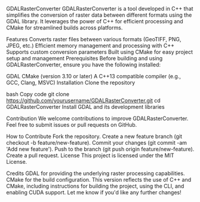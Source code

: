 GDALRasterConverter
GDALRasterConverter is a tool developed in C++ that simplifies the conversion of raster data between different formats using the GDAL library. It leverages the power of C++ for efficient processing and CMake for streamlined builds across platforms.

Features
Converts raster files between various formats (GeoTIFF, PNG, JPEG, etc.)
Efficient memory management and processing with C++
Supports custom conversion parameters
Built using CMake for easy project setup and management
Prerequisites
Before building and using GDALRasterConverter, ensure you have the following installed:

GDAL
CMake (version 3.10 or later)
A C++13 compatible compiler (e.g., GCC, Clang, MSVC)
Installation
Clone the repository

bash
Copy code
git clone https://github.com/yourusername/GDALRasterConverter.git
cd GDALRasterConverter
Install GDAL and its development libraries



Contribution
We welcome contributions to improve GDALRasterConverter. Feel free to submit issues or pull requests on GitHub.

How to Contribute
Fork the repository.
Create a new feature branch (git checkout -b feature/new-feature).
Commit your changes (git commit -am 'Add new feature').
Push to the branch (git push origin feature/new-feature).
Create a pull request.
License
This project is licensed under the MIT License.

Credits
GDAL for providing the underlying raster processing capabilities.
CMake for the build configuration.
This version reflects the use of C++ and CMake, including instructions for building the project, using the CLI, and enabling CUDA support. Let me know if you'd like any further changes!
